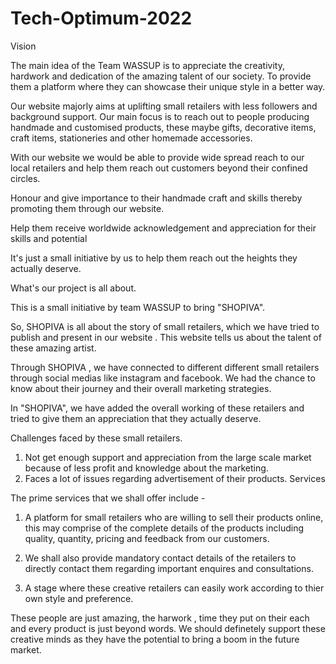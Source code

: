 # Tech-Optimum-2022


Vision 

The main idea of the Team WASSUP is to appreciate the creativity, hardwork and dedication of the amazing talent of our society. To provide them a platform where they can showcase their unique style in a better way.

Our website majorly aims at uplifting small retailers with less followers and background support. Our main focus is to reach out to people producing handmade and customised products, these maybe gifts, decorative items, craft items, stationeries and other homemade accessories.

With our website we would be able to provide wide spread reach to our local retailers and help them reach out customers beyond their confined circles.

Honour and give importance to their handmade craft and skills thereby promoting them through our website.

Help them receive worldwide acknowledgement and appreciation for their skills and potential

It's just a small initiative by us to help them reach out the heights they actually deserve.

What's our project is all about.

This is a small initiative by team WASSUP to bring "SHOPIVA".

So, SHOPIVA is all about the story of small retailers,  which we have tried to publish and present in our  website . This website tells us about the talent of these amazing artist. 

Through SHOPIVA , we have connected to different different small retailers through social medias like instagram and facebook. We had the chance to know about their journey and their overall marketing strategies.

In "SHOPIVA", we have added the overall working of these retailers and tried to give them an appreciation that they actually deserve.

Challenges faced by these small retailers.

1. Not get enough support and appreciation from the large scale market because of less profit and knowledge about the marketing.
2. Faces a lot of issues regarding advertisement of their products.
Services

The prime services that we shall offer include -

1. A platform for small retailers who are willing to sell their products online, this may comprise of the complete details of the products including quality, quantity, pricing and feedback from our customers.

2. We shall also provide mandatory contact details of the retailers to directly contact them regarding important enquires and consultations.

3. A stage where these creative retailers can easily work according to thier own style and preference.



These people are just amazing, the harwork , time they put on their each and every product is just beyond words. We should definetely support these creative minds as they have the potential to bring a boom in the future market.
